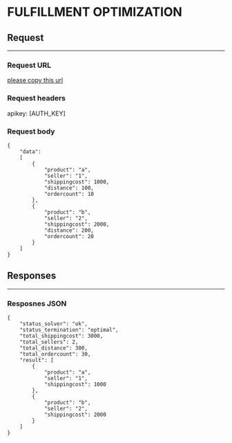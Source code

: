 # FULFILLMENT OPTIMIZATION

## Request
---

### Request URL
[please copy this url](/api)

### Request headers
apikey: [AUTH_KEY]

### Request body

```
{
    "data":
    [
        {
            "product": "a",
            "seller": "1",
            "shippingcost": 1000,
            "distance": 100,
            "ordercount": 10
        },
        {
            "product": "b",
            "seller": "2",
            "shippingcost": 2000,
            "distance": 200,
            "ordercount": 20
        }
    ]
}
```

## Responses
---

### Resposnes JSON

```
{
    "status_solver": "ok",
    "status_termination": "optimal",
    "total_shippingcost": 3000,
    "total_sellers": 2,
    "total_distance": 300,
    "total_ordercount": 30,
    "result": [
        {
            "product": "a",
            "seller": "1",
            "shippingcost": 1000
        },
        {
            "product": "b",
            "seller": "2",
            "shippingcost": 2000
        }
    ]
}
```
